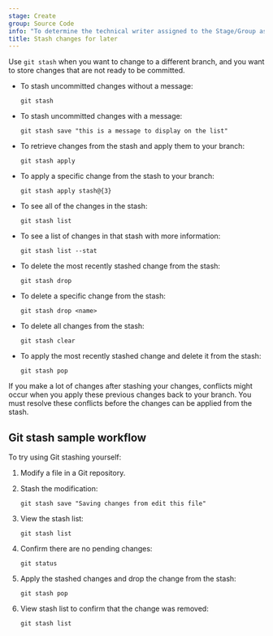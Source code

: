 ```yaml
---
stage: Create
group: Source Code
info: "To determine the technical writer assigned to the Stage/Group associated with this page, see https://handbook.gitlab.com/handbook/product/ux/technical-writing/#assignments"
title: Stash changes for later
---
```


Use `git stash` when you want to change to a different branch, and you want to store changes that are not ready to be
committed.

- To stash uncommitted changes without a message:

  ```shell
  git stash
  ```

- To stash uncommitted changes with a message:

  ```shell
  git stash save "this is a message to display on the list"
  ```

- To retrieve changes from the stash and apply them to your branch:

  ```shell
  git stash apply
  ```

- To apply a specific change from the stash to your branch:

  ```shell
  git stash apply stash@{3}
  ```

- To see all of the changes in the stash:

  ```shell
  git stash list
  ```

- To see a list of changes in that stash with more information:

  ```shell
  git stash list --stat
  ```

- To delete the most recently stashed change from the stash:

  ```shell
  git stash drop
  ```

- To delete a specific change from the stash:

  ```shell
  git stash drop <name>
  ```

- To delete all changes from the stash:

  ```shell
  git stash clear
  ```

- To apply the most recently stashed change and delete it from the stash:

  ```shell
  git stash pop
  ```

If you make a lot of changes after stashing your changes, conflicts might occur when you apply
these previous changes back to your branch. You must resolve these conflicts before the changes can be applied
from the stash.

## Git stash sample workflow

To try using Git stashing yourself:

1. Modify a file in a Git repository.
1. Stash the modification:

   ```shell
   git stash save "Saving changes from edit this file"
   ```

1. View the stash list:

   ```shell
   git stash list
   ```

1. Confirm there are no pending changes:

   ```shell
   git status
   ```

1. Apply the stashed changes and drop the change from the stash:

   ```shell
   git stash pop
   ```

1. View stash list to confirm that the change was removed:

   ```shell
   git stash list
   ```
